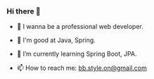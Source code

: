 ### Hi there 👋

- 🔭 I wanna be a professional web developer.
- 🚀 I'm good at Java, Spring.
- 🌱 I’m currently learning Spring Boot, JPA.

- 📫 How to reach me: bb.style.on@gmail.com
